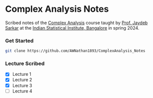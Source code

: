 # Complex Analysis Notes

Scribed notes of the [Complex Analysis](https://www.isibang.ac.in/~adean/infsys/database/Bmath/CA.html) course taught by [Prof. Jaydeb Sarkar](https://www.isibang.ac.in/~jay/) at the [Indian Statistical Institute, Bangalore](https://www.isibang.ac.in) in spring 2024.

### Get Started

```bash
git clone https://github.com/AWNathan1893/ComplexAnalysis_Notes
```

### Lecture Scribed

- [x] Lecture 1
- [x] Lecture 2
- [x] Lecture 3
- [ ] Lecture 4
